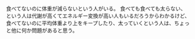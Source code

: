 食べてないのに体重が減らないという人がいる。
食べても食べても太らない、という人は代謝が高くてエネルギー変換が高い人もいるだろうからわかるけど、食べてないのに平均体重より上をキープしたり、太っていくという人は、ちょっと他に何か問題があると思う。
